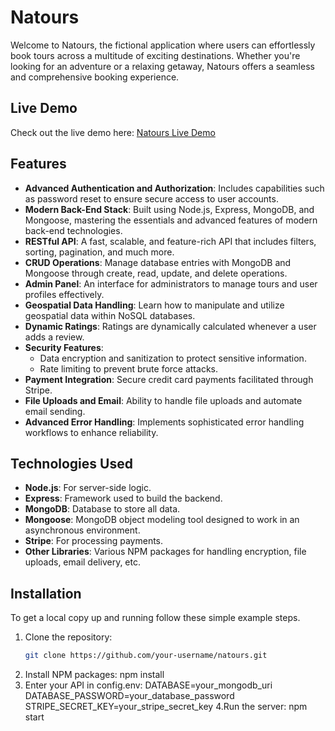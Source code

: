 # Natours

Welcome to Natours, the fictional application where users can effortlessly book tours across a multitude of exciting destinations. Whether you're looking for an adventure or a relaxing getaway, Natours offers a seamless and comprehensive booking experience.

## Live Demo

Check out the live demo here: [Natours Live Demo]([(https://pozmatours-84e34440b450.herokuapp.com/)])

## Features

- **Advanced Authentication and Authorization**: Includes capabilities such as password reset to ensure secure access to user accounts.
- **Modern Back-End Stack**: Built using Node.js, Express, MongoDB, and Mongoose, mastering the essentials and advanced features of modern back-end technologies.
- **RESTful API**: A fast, scalable, and feature-rich API that includes filters, sorting, pagination, and much more.
- **CRUD Operations**: Manage database entries with MongoDB and Mongoose through create, read, update, and delete operations.
- **Admin Panel**: An interface for administrators to manage tours and user profiles effectively.
- **Geospatial Data Handling**: Learn how to manipulate and utilize geospatial data within NoSQL databases.
- **Dynamic Ratings**: Ratings are dynamically calculated whenever a user adds a review.
- **Security Features**:
  - Data encryption and sanitization to protect sensitive information.
  - Rate limiting to prevent brute force attacks.
- **Payment Integration**: Secure credit card payments facilitated through Stripe.
- **File Uploads and Email**: Ability to handle file uploads and automate email sending.
- **Advanced Error Handling**: Implements sophisticated error handling workflows to enhance reliability.

## Technologies Used

- **Node.js**: For server-side logic.
- **Express**: Framework used to build the backend.
- **MongoDB**: Database to store all data.
- **Mongoose**: MongoDB object modeling tool designed to work in an asynchronous environment.
- **Stripe**: For processing payments.
- **Other Libraries**: Various NPM packages for handling encryption, file uploads, email delivery, etc.

## Installation

To get a local copy up and running follow these simple example steps.

1. Clone the repository:
   ```sh
   git clone https://github.com/your-username/natours.git
2. Install NPM packages:
npm install
3. Enter your API in config.env:
DATABASE=your_mongodb_uri
DATABASE_PASSWORD=your_database_password
STRIPE_SECRET_KEY=your_stripe_secret_key
4.Run the server:
npm start
